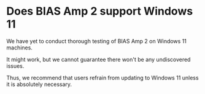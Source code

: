 # Does BIAS Amp 2 support Windows 11
We have yet to conduct thorough testing of BIAS Amp 2 on Windows 11 machines. 

It might work, but we cannot guarantee there won't be any undiscovered issues. 


Thus, we recommend that users refrain from updating to Windows 11 unless it is absolutely necessary.